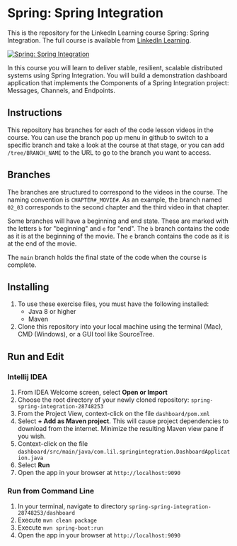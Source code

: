 # Spring: Spring Integration
This is the repository for the LinkedIn Learning course Spring: Spring Integration. The full course is available from [LinkedIn Learning](https://linkedin.com/learning/).

[![Spring: Spring Integration](COURSEIMAGE)](LICENSE)

In this course you will learn to deliver stable, resilient, scalable distributed systems using Spring Integration. You will build a demonstration dashboard application that implements the Components of a Spring Integration project: Messages, Channels, and Endpoints.

## Instructions
This repository has branches for each of the code lesson videos in the course. You can use the branch pop up menu in github to switch to a specific branch and take a look at the course at that stage, or you can add `/tree/BRANCH_NAME` to the URL to go to the branch you want to access.

## Branches
The branches are structured to correspond to the videos in the course. The naming convention is `CHAPTER#_MOVIE#`. As an example, the branch named `02_03` corresponds to the second chapter and the third video in that chapter.   

Some branches will have a beginning and end state. These are marked with the letters `b` for "beginning" and `e` for "end". The `b` branch contains the code as it is at the beginning of the movie. The `e` branch contains the code as it is at the end of the movie.  

The `main` branch holds the final state of the code when the course is complete.

## Installing
1. To use these exercise files, you must have the following installed:
	- Java 8 or higher
	- Maven
2. Clone this repository into your local machine using the terminal (Mac), CMD (Windows), or a GUI tool like SourceTree.

## Run and Edit

### Intellij IDEA

1. From IDEA Welcome screen, select **Open or Import**  
2. Choose the root directory of your newly cloned repository: `spring-spring-integration-28748253`
3. From the Project View, context-click on the file `dashboard/pom.xml`
4. Select **+ Add as Maven project**. This will cause project dependencies to download from the internet. Minimize the resulting Maven view pane if you wish. 
5. Context-click on the file `dashboard/src/main/java/com.lil.springintegration.DashboardApplication.java`
6. Select **Run**
7. Open the app in your browser at `http://localhost:9090`

### Run from Command Line

1. In your terminal, navigate to directory `spring-spring-integration-28748253/dashboard`  
2. Execute `mvn clean package`  
3. Execute `mvn spring-boot:run`
4. Open the app in your browser at `http://localhost:9090`
